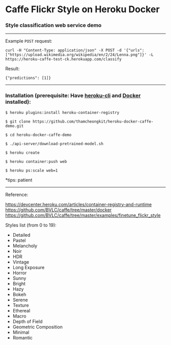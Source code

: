 <h1>Caffe Flickr Style on Heroku Docker</h1>
<h3>Style classification web service demo</h3>

<hr>

<p>Example <code>POST</code> request:</p>
<p><code>curl -H "Content-Type: application/json" -X POST -d '{"urls":["https://upload.wikimedia.org/wikipedia/en/2/24/Lenna.png"]}' -L https://heroku-caffe-test-ck.herokuapp.com/classify</code></p>
<p>Result:</p>
<code>{"predictions": [1]}</code>

<hr>

<h3>Installation (prerequisite: Have <a href="https://devcenter.heroku.com/articles/heroku-cli">heroku-cli</a> and <a href="https://www.google.com/search?q=docker+install&oq=docker+install&aqs=chrome..69i57j69i65j69i59.1587j0j4&sourceid=chrome&ie=UTF-8">Docker</a> installed):</h3>
<p><code>$ heroku plugins:install heroku-container-registry</code></p>
<p><code>$ git clone https://github.com/thamcheongkit/heroku-docker-caffe-demo.git</code></p>
<p><code>$ cd heroku-docker-caffe-demo</code></p>
<p><code>$ ./api-server/download-pretrained-model.sh</code></p>
<p><code>$ heroku create</code></p>
<p><code>$ heroku container:push web</code></p>
<p><code>$ heroku ps:scale web=1</code></p>
<p>*tips: patient</p>

<hr>

<p>Reference:</p>
<a href="https://devcenter.heroku.com/articles/container-registry-and-runtimedocker">https://devcenter.heroku.com/articles/container-registry-and-runtime</a>
<a href="https://github.com/BVLC/caffe/tree/master/docker">https://github.com/BVLC/caffe/tree/master/docker</a>
<a href="https://github.com/BVLC/caffe/tree/master/examples/finetune_flickr_style">https://github.com/BVLC/caffe/tree/master/examples/finetune_flickr_style</a>
<p>Styles list (from 0 to 19):</p>
<ul>
  <li>Detailed</li>
  <li>Pastel</li>
  <li>Melancholy</li>
  <li>Noir</li>
  <li>HDR</li>
  <li>Vintage</li>
  <li>Long Exposure</li>
  <li>Horror</li>
  <li>Sunny</li>
  <li>Bright</li>
  <li>Hazy</li>
  <li>Bokeh</li>
  <li>Serene</li>
  <li>Texture</li>
  <li>Ethereal</li>
  <li>Macro</li>
  <li>Depth of Field</li>
  <li>Geometric Composition</li>
  <li>Minimal</li>
  <li>Romantic</li>
</ul>
